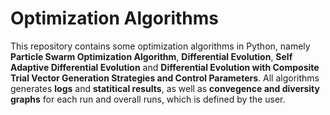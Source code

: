 # Optimization Algorithms
This repository contains some optimization algorithms in Python, namely **Particle Swarm Optimization Algorithm**, **Differential Evolution**, **Self Adaptive Differential Evolution** and **Differential Evolution with Composite Trial Vector Generation Strategies and Control Parameters**. All algorithms generates **logs** and **statitical results**, as well as **convegence and diversity graphs** for each run and overall runs, which is defined by the user.
